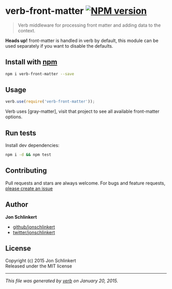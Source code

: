 # verb-front-matter [![NPM version](https://badge.fury.io/js/verb-front-matter.svg)](http://badge.fury.io/js/verb-front-matter)

> Verb middleware for processing front matter and adding data to the context.

**Heads up!** front-matter is handled in verb by default, this module can be used separately if you want to disable the defaults. 

## Install with [npm](npmjs.org)

```bash
npm i verb-front-matter --save
```

## Usage

```js
verb.use(require('verb-front-matter'));
```

Verb uses [gray-matter], visit that project to see all available front-matter options.

## Run tests

Install dev dependencies:

```bash
npm i -d && npm test
```

## Contributing
Pull requests and stars are always welcome. For bugs and feature requests, [please create an issue](https://github.com/jonschlinkert/verb-front-matter/issues)

## Author

**Jon Schlinkert**
 
+ [github/jonschlinkert](https://github.com/jonschlinkert)
+ [twitter/jonschlinkert](http://twitter.com/jonschlinkert) 

## License
Copyright (c) 2015 Jon Schlinkert  
Released under the MIT license

***

_This file was generated by [verb](https://github.com/assemble/verb) on January 20, 2015._
